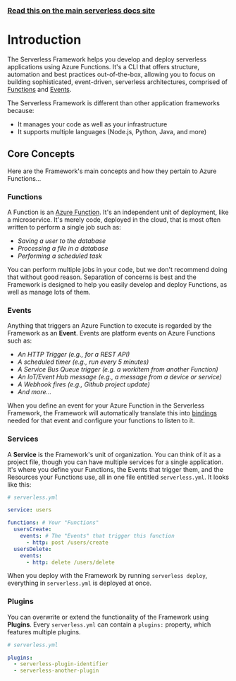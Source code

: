 <!--
title: Serverless Framework - Azure Functions Guide - Introduction
menuText: Intro
menuOrder: 1
description: An introduction to using Azure Functions with the Serverless Framework.
layout: Doc
-->

<!-- DOCS-SITE-LINK:START automatically generated  -->
### [Read this on the main serverless docs site](https://www.serverless.com/framework/docs/providers/azure/guide/intro)
<!-- DOCS-SITE-LINK:END -->

# Introduction

The Serverless Framework helps you develop and deploy serverless applications using Azure Functions.  It's a CLI that offers structure, automation and best practices out-of-the-box, allowing you to focus on building sophisticated, event-driven, serverless architectures, comprised of [Functions](#functions) and [Events](#events).

The Serverless Framework is different than other application frameworks because:
* It manages your code as well as your infrastructure
* It supports multiple languages (Node.js, Python, Java, and more)

## Core Concepts

Here are the Framework's main concepts and how they pertain to Azure Functions…

### Functions

A Function is an [Azure Function](https://docs.microsoft.com/en-us/azure/azure-functions/functions-reference).  It's an independent unit of deployment, like a microservice.  It's merely code, deployed in the cloud, that is most often written to perform a single job such as:

* *Saving a user to the database*
* *Processing a file in a database*
* *Performing a scheduled task*

You can perform multiple jobs in your code, but we don't recommend doing that without good reason.  Separation of concerns is best and the Framework is designed to help you easily develop and deploy Functions, as well as manage lots of them.

### Events

Anything that triggers an Azure Function to execute is regarded by the Framework as an **Event**.  Events are platform events on Azure Functions such as:

* *An HTTP Trigger (e.g., for a REST API)*
* *A scheduled timer (e.g., run every 5 minutes)*
* *A Service Bus Queue trigger (e.g. a workitem from another Function)*
* *An IoT/Event Hub message (e.g., a message from a device or service)*
* *A Webhook fires (e.g., Github project update)*
* *And more...*

When you define an event for your Azure Function in the Serverless Framework, the Framework will automatically translate this into [bindings](https://docs.microsoft.com/en-us/azure/azure-functions/functions-triggers-bindings) needed for that event and configure your functions to listen to it.

### Services

A **Service** is the Framework's unit of organization.  You can think of it as a project file, though you can have multiple services for a single application.  It's where you define your Functions, the Events that trigger them, and the Resources your Functions use, all in one file entitled `serverless.yml`.  It looks like this:

```yml
# serverless.yml

service: users

functions: # Your "Functions"
  usersCreate:
    events: # The "Events" that trigger this function
      - http: post /users/create
  usersDelete:
    events:
      - http: delete /users/delete
```
When you deploy with the Framework by running `serverless deploy`, everything in `serverless.yml` is deployed at once.

### Plugins

You can overwrite or extend the functionality of the Framework using **Plugins**.  Every `serverless.yml` can contain a `plugins:` property, which features multiple plugins.

```yml
# serverless.yml

plugins:
  - serverless-plugin-identifier
  - serverless-another-plugin
```
